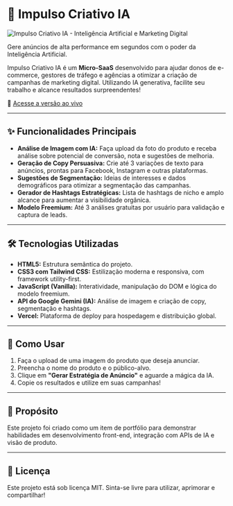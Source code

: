 # 🚀 Impulso Criativo IA

<img src="https://i.imgur.com/7Q2Zic1.jpg" alt="Impulso Criativo IA - Inteligência Artificial e Marketing Digital">

Gere anúncios de alta performance em segundos com o poder da Inteligência Artificial.

Impulso Criativo IA é um **Micro-SaaS** desenvolvido para ajudar donos de e-commerce, gestores de tráfego e agências a otimizar a criação de campanhas de marketing digital. Utilizando IA generativa, facilite seu trabalho e alcance resultados surpreendentes!

🔗 [Acesse a versão ao vivo](https://bersou.github.io/impulso-criativo-ia/)

---

## ✨ Funcionalidades Principais

- **Análise de Imagem com IA:** Faça upload da foto do produto e receba análise sobre potencial de conversão, nota e sugestões de melhoria.
- **Geração de Copy Persuasiva:** Crie até 3 variações de texto para anúncios, prontas para Facebook, Instagram e outras plataformas.
- **Sugestões de Segmentação:** Ideias de interesses e dados demográficos para otimizar a segmentação das campanhas.
- **Gerador de Hashtags Estratégicas:** Lista de hashtags de nicho e amplo alcance para aumentar a visibilidade orgânica.
- **Modelo Freemium:** Até 3 análises gratuitas por usuário para validação e captura de leads.

---

## 🛠️ Tecnologias Utilizadas

- **HTML5:** Estrutura semântica do projeto.
- **CSS3 com Tailwind CSS:** Estilização moderna e responsiva, com framework utility-first.
- **JavaScript (Vanilla):** Interatividade, manipulação do DOM e lógica do modelo freemium.
- **API do Google Gemini (IA):** Análise de imagem e criação de copy, segmentação e hashtags.
- **Vercel:** Plataforma de deploy para hospedagem e distribuição global.

---

## 🚀 Como Usar

1. Faça o upload de uma imagem do produto que deseja anunciar.
2. Preencha o nome do produto e o público-alvo.
3. Clique em **"Gerar Estratégia de Anúncio"** e aguarde a mágica da IA.
4. Copie os resultados e utilize em suas campanhas!

---

## 🎯 Propósito

Este projeto foi criado como um item de portfólio para demonstrar habilidades em desenvolvimento front-end, integração com APIs de IA e visão de produto.

---

## 📄 Licença

Este projeto está sob licença MIT. Sinta-se livre para utilizar, aprimorar e compartilhar!
